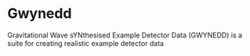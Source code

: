 # Gwynedd

Gravitational Wave sYNthesised Example Detector Data (GWYNEDD) is a suite for creating realistic example detector data